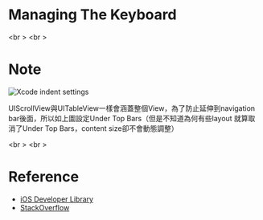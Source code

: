 # Managing The Keyboard

<br \>
<br \>

# Note
![Xcode indent settings](https://github.com/rocooshiang/LearningSwiftRecord/blob/ModifyBranch/Net_Tutorial/ManagingTheKeyboard/Screenshot/Image1.png)

UIScrollView與UITableView一樣會涵蓋整個View，為了防止延伸到navigation bar後面，所以如上圖設定Under Top Bars（但是不知道為何有些layout
就算取消了Under Top Bars，content size卻不會動態調整）

<br \>
<br \>

# Reference
* [iOS Developer Library](https://developer.apple.com/library/ios/documentation/StringsTextFonts/Conceptual/TextAndWebiPhoneOS/KeyboardManagement/KeyboardManagement.html)
* [StackOverflow](http://stackoverflow.com/questions/18798792/explaining-difference-between-automaticallyadjustsscrollviewinsets-extendedlayo)


